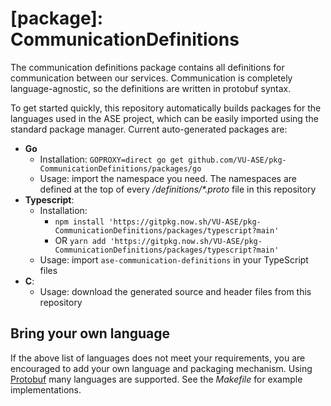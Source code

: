 # [package]: CommunicationDefinitions

The communication definitions package contains all definitions for communication between our services. Communication is completely language-agnostic, so the definitions are written in protobuf syntax.

To get started quickly, this repository automatically builds packages for the languages used in the ASE project, which can be easily imported using the standard package manager. Current auto-generated packages are:

- **Go**
    - Installation: `GOPROXY=direct go get github.com/VU-ASE/pkg-CommunicationDefinitions/packages/go`
    - Usage: import the namespace you need. The namespaces are defined at the top of every _/definitions/*.proto_ file in this repository
- **Typescript**: 
    - Installation:
        - `npm install 'https://gitpkg.now.sh/VU-ASE/pkg-CommunicationDefinitions/packages/typescript?main'`
        - OR `yarn add 'https://gitpkg.now.sh/VU-ASE/pkg-CommunicationDefinitions/packages/typescript?main'`
    - Usage: import `ase-communication-definitions` in your TypeScript files
- **C**:
    - Usage: download the generated source and header files from this repository

## Bring your own language

If the above list of languages does not meet your requirements, you are encouraged to add your own language and packaging mechanism. Using [Protobuf](https://github.com/protocolbuffers/protobuf) many languages are supported. See the *Makefile* for example implementations.